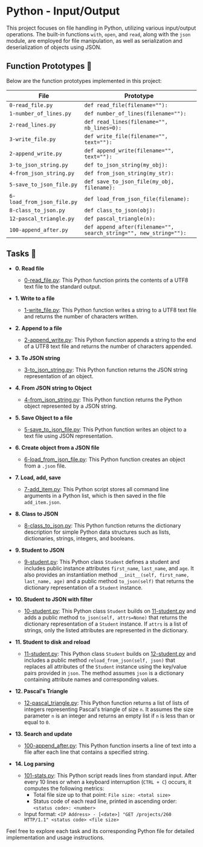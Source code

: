 # Python - Input/Output

This project focuses on file handling in Python, utilizing various input/output operations. The built-in functions `with`, `open`, and `read`, along with the `json` module, are employed for file manipulation, as well as serialization and deserialization of objects using JSON.

## Function Prototypes :floppy_disk:

Below are the function prototypes implemented in this project:

| File        | Prototype               |
| ----------- | ----------------------- |
| `0-read_file.py` | `def read_file(filename=""):` |
| `1-number_of_lines.py` | `def number_of_lines(filename=""):` |
| `2-read_lines.py` | `def read_lines(filename="", nb_lines=0):` |
| `3-write_file.py` | `def write_file(filename="", text=""):` |
| `2-append_write.py` | `def append_write(filename="", text=""):` |
| `3-to_json_string.py` | `def to_json_string(my_obj):` |
| `4-from_json_string.py` | `def from_json_string(my_str):` |
| `5-save_to_json_file.py` | `def save_to_json_file(my_obj, filename):` |
| `6-load_from_json_file.py` | `def load_from_json_file(filename):` |
| `8-class_to_json.py` | `def class_to_json(obj):` |
| `12-pascal_triangle.py` | `def pascal_triangle(n):` |
| `100-append_after.py` | `def append_after(filename="", search_string="", new_string=""):` |

## Tasks :page_with_curl:

* **0. Read file**
  * [0-read_file.py](./0-read_file.py): This Python function prints the contents of a UTF8 text file to the standard output.

* **1. Write to a file**
  * [1-write_file.py](./1-write_file.py): This Python function writes a string to a UTF8 text file and returns the number of characters written.

* **2. Append to a file**
  * [2-append_write.py](./2-append_write.py): This Python function appends a string to the end of a UTF8 text file and returns the number of characters appended.

* **3. To JSON string**
  * [3-to_json_string.py](./3-to_json_string.py): This Python function returns the JSON string representation of an object.

* **4. From JSON string to Object**
  * [4-from_json_string.py](./4-from_json_string.py): This Python function returns the Python object represented by a JSON string.

* **5. Save Object to a file**
  * [5-save_to_json_file.py](./5-save_to_json_file.py): This Python function writes an object to a text file using JSON representation.

* **6. Create object from a JSON file**
  * [6-load_from_json_file.py](./6-load_from_json_file.py): This Python function creates an object from a `.json` file.

* **7. Load, add, save**
  * [7-add_item.py](./7-add_item.py): This Python script stores all command line arguments in a Python list, which is then saved in the file `add_item.json`.

* **8. Class to JSON**
  * [8-class_to_json.py](./8-class_to_json.py): This Python function returns the dictionary description for simple Python data structures such as lists, dictionaries, strings, integers, and booleans.

* **9. Student to JSON**
  * [9-student.py](./9-student.py): This Python class `Student` defines a student and includes public instance attributes `first_name`, `last_name`, and `age`. It also provides an instantiation method `__init__(self, first_name, last_name, age)` and a public method `to_json(self)` that returns the dictionary representation of a `Student` instance.

* **10. Student to JSON with filter**
  * [10-student.py](./10-student.py): This Python class `Student` builds on [11-student.py](./11-student.py) and adds a public method `to_json(self, attrs=None)` that returns the dictionary representation of a `Student` instance. If `attrs` is a list of strings, only the listed attributes are represented in the dictionary.

* **11. Student to disk and reload**
  * [11-student.py](./11-student.py): This Python class `Student` builds on [12-student.py](./12-student.py) and includes a public method `reload_from_json(self, json)` that replaces all attributes of the `Student` instance using the key/value pairs provided in `json`. The method assumes `json` is a dictionary containing attribute names and corresponding values.

* **12. Pascal's Triangle**
  * [12-pascal_triangle.py](./12-pascal_triangle.py): This Python function returns a list of lists of integers representing Pascal's triangle of size `n`. It assumes the size parameter `n` is an integer and returns an empty list if `n` is less than or equal to `0`.

* **13. Search and update**
  * [100-append_after.py](./100-append_after.py): This Python function inserts a line of text into a file after each line that contains a specified string.

* **14. Log parsing**
  * [101-stats.py](./101-stats.py): This Python script reads lines from standard input. After every 10 lines or when a keyboard interruption (`CTRL + C`) occurs, it computes the following metrics:
    * Total file size up to that point: `File size: <total size>`
    * Status code of each read line, printed in ascending order:  `<status code>: <number>`
  * Input format: `<IP Address> - [<date>] "GET /projects/260 HTTP/1.1" <status code> <file size>`

Feel free to explore each task and its corresponding Python file for detailed implementation and usage instructions.